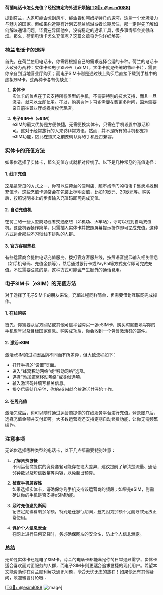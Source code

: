 **荷蘭电话卡怎么充值？轻松搞定海外通讯烦恼[[TG💪+ @esim1088](https://t.me/s/esim1088)]**

提到荷兰，大家可能会想到风车、郁金香和阿姆斯特丹的运河，这是一个充满活力与魅力的国家。但如果你近期有计划去荷兰旅游或者长期居住，那一定得先了解如何解决通讯问题。毕竟在异国他乡，没有稳定的通讯工具，很多事情都会变得麻烦。那么，荷蘭电话卡怎么充值呢？这篇文章将为你详细解答。

### 荷兰电话卡的选择

首先，在荷兰使用电话卡，你需要根据自己的需求选择合适的卡种。荷兰的电话卡大致分为两种：实体卡和电子SIM卡（eSIM）。实体卡就是传统的物理卡片，需要你亲自到当地营业厅购买；而电子SIM卡则是通过线上购买后直接下载到手机中的虚拟SIM卡。这两种卡各有优缺点：

1. **实体卡**  
   实体卡的优点在于它支持所有类型的手机，不需要特别的技术支持，而且一旦激活，就可以立即使用。不过，购买实体卡可能需要花费更多时间，因为需要亲自前往营业厅或者授权代理店。

2. **电子SIM卡（eSIM）**  
   eSIM的最大优势是方便快捷，无需更换实体卡，只需在手机设置中激活即可。这对于经常旅行的人来说非常方便。然而，并不是所有的手机都支持eSIM功能，因此在购买之前要确认你的手机是否兼容。

### 实体卡的充值方法

如果你选择了实体卡，那么充值方式就相对传统了。以下是几种常见的充值途径：

#### 1. 线下充值
这是最常见的方式之一。你可以在荷兰的便利店、超市或专门的电话卡售卖点找到充值卡。这些充值卡通常会在包装上标明面值，比如10欧元、20欧元等。购买后，按照说明书上的步骤输入充值码即可完成充值。

#### 2. 自动充值机
在荷兰的一些大型商场或者交通枢纽（如机场、火车站），你可以找到自动充值机。这些机器操作简单，只需插入实体卡并按照屏幕提示操作即可完成充值。这种方式适合那些不习惯线下排队的人群。

#### 3. 官方客服热线
有些运营商会提供电话充值服务。拨打官方客服热线，按照语音提示输入相关信息（如手机号码、充值金额等），然后通过银行卡或PayPal等方式支付即可完成充值。不过需要注意的是，这种方式可能会产生额外的通话费用。

### 电子SIM卡（eSIM）的充值方法

对于选择了电子SIM卡的朋友来说，充值过程同样简单，但需要借助互联网完成操作。

#### 1. 在线购买
首先，你需要从官方网站或其他可信平台购买一张eSIM卡。购买时需要填写你的手机型号以及目标国家信息。购买成功后，你会收到一个包含激活码的邮件。

#### 2. 激活eSIM
激活eSIM的过程因品牌不同而有所差异，但大致流程如下：
- 打开手机的“设置”页面。
- 进入“蜂窝移动网络”或“移动网络”选项。
- 选择“添加蜂窝移动网络”或类似选项。
- 输入激活码并填写相关信息。
- 提交后等待几分钟，你的eSIM就会被激活并开始工作。

#### 3. 在线充值
激活完成后，你可以随时通过运营商提供的在线服务平台进行充值。登录账户后，选择充值金额并支付即可。大多数运营商还支持定期自动续费功能，让你无需频繁操作。

### 注意事项

无论你选择哪种类型的电话卡，以下几点都需要特别注意：

1. **了解资费套餐**  
   不同运营商提供的资费套餐可能存在较大差异。建议提前了解清楚流量、通话分钟数以及短信数量等内容，以免超出预算。

2. **检查手机兼容性**  
   如果选择实体卡，请确保你的手机支持该运营商的频段；如果是eSIM，则需确认你的手机是否支持eSIM功能。

3. **及时充值避免断网**  
   记住定期查看剩余余额，特别是在旅行期间，避免因为余额不足而导致无法正常使用。

4. **保护个人信息安全**  
   在网上进行任何交易时，务必确保网站的安全性，防止个人信息泄露。

### 总结

无论是实体卡还是电子SIM卡，荷兰的电话卡都能满足你的日常通讯需求。实体卡适合喜欢面对面服务的人群，而电子SIM卡则更适合追求便捷的现代用户。希望本文能帮助你在荷兰顺利解决通讯问题，享受无忧无虑的旅程！如果你还有其他疑问，欢迎留言讨论哦~

[[TG💪+ @esim1088](https://t.me/s/esim1088) ![Image](https://i.postimg.cc/4NQfJmqS/Snipaste-2025-05-13-00-14-12.png)]
